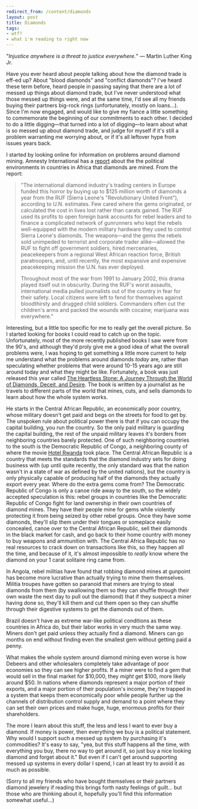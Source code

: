 ```yaml
---
redirect_from: /content/diamonds
layout: post
title: Diamonds
tags:
- wtf?
- what i'm reading to right now
---
```

"_Injustice anywhere is a threat to justice everywhere._" &#8212; Martin Luther King Jr.

Have you ever heard about people talking about how the diamond trade is eff-ed up? About "blood diamonds" and "conflict diamonds"? I've heard these term before, heard people in passing saying that there are a lot of messed up things about diamond trade, but I've never understood what those messed up things were, and at the same time, I'd see all my friends buying their partners big-rock rings (unfortunately, mostly on loans...). Since I'm now engaged, and would like to give my fiance a little something to commemorate the beginning of our commitments to each other. I decided to do a little digging&#8212;that turned into a lot of digging&#8212;to learn about what is so messed up about diamond trade, and judge for myself if it's still a problem warranting me worrying about, or if it's all leftover hype from issues years back.

I started by looking online for information on problems around diamond mining. Amnesty International has a [report](http://www.amnestyusa.org/amnestynow/diamonds.html) about the the political environments in countries in Africa that diamonds are mined. From the report:

> 
> "The international diamond industry's trading centers in Europe funded this horror by buying up to $125 million worth of diamonds a year from the RUF (Sierra Leone's "Revolutionary United Front"), according to U.N. estimates. Few cared where the gems originated, or calculated the cost in lives lost rather than carats gained. The RUF used its profits to open foreign bank accounts for rebel leaders and to finance a complicated network of gunrunners who kept the rebels well-equipped with the modern military hardware they used to control Sierra Leone's diamonds. The weapons—and the gems the rebels sold unimpeded to terrorist and corporate trader alike—allowed the RUF to fight off government soldiers, hired mercenaries, peacekeepers from a regional West African reaction force, British paratroopers, and, until recently, the most expansive and expensive peacekeeping mission the U.N. has ever deployed.
> 
> Throughout most of the war from 1991 to January 2002, this drama played itself out in obscurity. During the RUF's worst assaults, international media pulled journalists out of the country in fear for their safety. Local citizens were left to fend for themselves against bloodthirsty and drugged child soldiers. Commanders often cut the children's arms and packed the wounds with cocaine; marijuana was everywhere."
> 

Interesting, but a little too specific for me to really get the overall picture. So I started looking for books I could read to catch up on the topic. Unfortunately, most of the more recently published books I saw were from the 90's, and although they'd proly give me a good idea of what the overall problems were, I was hoping to get something a little more current to help me understand what the problems around diamonds _today_ are, rather than speculating whether problems that were around 10-15 years ago are still around today and what they might be like. Fortunately, a book was just released this year called [The Heartless Stone: A Journey Through the World of Diamonds, Deceit, and Desire](http://www.amazon.com/gp/product/0312339690?ie=UTF8&#38;tag=nikhiltrivedi-20&#38;linkCode=as2&#38;camp=1789&#38;creative=9325&#38;creativeASIN=0312339690). The book is written by a journalist as he travels to different parts of the world that mines, cuts, and sells diamonds to learn about how the whole system works. 

He starts in the Central African Republic, an economically poor country, whose military doesn't get paid and begs on the streets for food to get by. The unspoken rule about political power there is that if you can occupy the capital building, you run the country. So the only paid military is guarding the capital building, the rest of the unpaid military leaves it's borders from neighboring countries barely protected. One of such neighboring countries to the south is the Democratic Republic of Congo, a neighboring county of where the movie [Hotel Rwanda](http://www.imdb.com/title/tt0395169/) took place. The Central African Republic is a country that meets the standards that the diamond industry sets for doing business with (up until quite recently, the only standard was that the nation wasn't in a state of war as defined by the united nations), but the country is only physically capable of producing half of the diamonds they actually export every year. Where do the extra gems come from? The Democratic Republic of Congo is only a canoe ride away to the south, so the widely accepted speculation is this: rebel groups in countries like the Democratic Republic of Congo fight for land ownership in their own countries of diamond mines. They have their people mine for gems while violently protecting it from being seized by other rebel groups. Once they have some diamonds, they'll slip them under their tongues or someplace easily concealed, canoe over to the Central African Republic, sell their diamonds in the black market for cash, and go back to their home country with money to buy weapons and ammunition with. The Central Africa Republic has no real resources to crack down on transactions like this, so they happen all the time, and because of it, it's almost impossible to _really_ know where the diamond on your 1 carat solitaire ring came from.

In Angola, rebel militias have found that robbing diamond mines at gunpoint has become more lucrative than actually trying to mine them themselves. Militia troupes have gotten so paranoid that miners are trying to steal diamonds from them (by swallowing them so they can shuffle through their own waste the next day to pull out the diamond) that if they suspect a miner having done so, they'll kill them and cut them open so they can shuffle through their digestive systems to get the diamonds out of them.

Brazil doesn't have as extreme war-like political conditions as these countries in Africa do, but their labor works in very much the same way. Miners don't get paid unless they actually find a diamond. Miners can go months on end without finding even the smallest gem without getting paid a penny. 

What makes the whole system around diamond mining even worse is how Debeers and other wholesalers completely take advantage of poor economies so they can see higher profits. If a miner were to find a gem that would sell in the final market for $10,000, they _might_ get $100, more likely around $50. In nations where diamonds represent a major portion of their exports, and a major portion of their population's income, they're trapped in a system that keeps them economically poor while people further up the channels of distribution control supply and demand to a point where they can set their own prices and make huge, huge, enormous profits for their shareholders.

The more I learn about this stuff, the less and less I want to ever buy a diamond. If money is power, then everything we buy is a political statement. Why would I support such a messed up system by purchasing it's commodities? It's easy to say, "yea, but this stuff happens all the time, with everything you buy, there no way to get around it, so just buy a nice looking diamond and forget about it." But even if I can't get around supporting messed up systems in every dollar I spend, I can at least try to avoid it as much as possible. 

(Sorry to all my friends who have bought themselves or their partners diamond jewelery if reading this brings forth nasty feelings of guilt... but those who are thinking about it, hopefully you'll find this information somewhat useful...)

